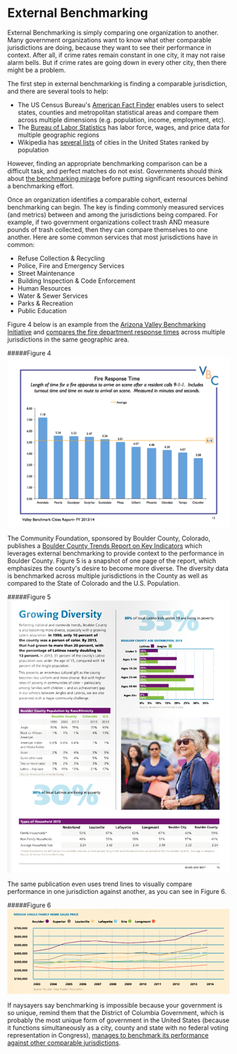# External Benchmarking

External Benchmarking is simply comparing one organization to another. Many government organizations want to know what other comparable jurisdictions are doing, because they want to see their performance in context. After all, if crime rates remain constant in one city, it may not raise alarm bells. But if crime rates are going down in every other city, then there might be a problem. 

The first step in external benchmarking is finding a comparable jurisdiction, and there are several tools to help:
* The US Census Bureau's [American Fact Finder](http://factfinder.census.gov/) enables users to select states, counties and metropolitan statistical areas and compare them across multiple dimensions (e.g. population, income, employment, etc). 
* The [Bureau of Labor Statistics](http://www.bls.gov/regions/home.htm) has labor force, wages, and price data for multiple geographic regions
* Wikipedia has [several lists](https://en.wikipedia.org/wiki/Category:Lists_of_cities_in_the_United_States_by_population) of cities in the United States ranked by population

However, finding an appropriate benchmarking comparison can be a difficult task, and perfect matches do not exist. Governments should think about [the benchmarking mirage](https://centerforgov.gitbooks.io/benchmarking/content/mirage.html) before putting significant resources behind a benchmarking effort. 

Once an organization identifies a comparable cohort, external benchmarking can begin. The key is finding commonly measured services (and metrics) between and among the jurisdictions being compared. For example, if two government organizations collect trash AND measure pounds of trash collected, then they can compare themselves to one another. Here are some common services that most jurisdictions have in common:
* Refuse Collection & Recycling
* Police, Fire and Emergency Services
* Street Maintenance 
* Building Inspection & Code Enforcement
* Human Resources
* Water & Sewer Services
* Parks & Recreation
* Public Education

Figure 4 below is an example from the [Arizona Valley Benchmarking Initiative](https://urbaninnovation.asu.edu/research/reports/valley-benchmark-cities-2014-2015/view) and [compares the fire department response times](file:///Users/chewgley/Downloads/VBC%20Reduced%20Size%20Report.pdf) across multiple jurisdictions in the same geographic area. 

#####Figure 4
<img src="https://raw.githubusercontent.com/centerforgov/benchmarking/master/Figures/External%20Benchmarking%20Example%201.png">

The Community Foundation, sponsored by Boulder County, Colorado, publishes a [Boulder County Trends Report on Key Indicators](http://www.commfound.org/trendsmagazine) which leverages external benchmarking to provide context to the performance in Boulder County. Figure 5 is a snapshot of one page of the report, which emphasizes the county's desire to become more diverse. The diversity data is benchmarked across multiple jurisdictions in the County as well as compared to the State of Colorado and the U.S. Population.

#####Figure 5
<img src="https://raw.githubusercontent.com/centerforgov/benchmarking/master/Figures/External%20Benchmarking%20Example%202.png">

The same publication even uses trend lines to visually compare performance in one jurisdiction against another, as you can see in Figure 6. 

#####Figure 6
<img src="https://raw.githubusercontent.com/centerforgov/benchmarking/master/Figures/External%20Benchmarking%20Example%203.png">

If naysayers say benchmarking is impossible because your government is so unique, remind them that the District of Columbia Government, which is probably the most unique form of government in the United States (because it functions simultaneously as a city, county and state with no federal voting representation in Congress), [manages to benchmark its performance against other comparable jurisdictions](http://dc.gov/sites/default/files/dc/sites/ocfo/publication/attachments/FY%202015%20benchmarking%20study.pdf). 


